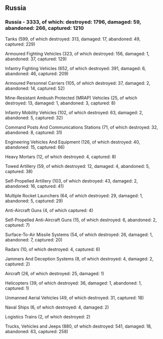 
 
 ## Russia
 
 ### Russia - 3333, of which: destroyed: 1796, damaged: 59, abandoned: 266, captured: 1210

 

 

 Tanks (599, of which destroyed: 313, damaged: 17, abandoned: 49, captured: 229)

 Armoured Fighting Vehicles (323, of which destroyed: 156, damaged: 1, abandoned: 37, captured: 129)

 Infantry Fighting Vehicles (652, of which destroyed: 391, damaged: 6, abandoned: 46, captured: 209)

 Armoured Personnel Carriers (105, of which destroyed: 37, damaged: 2, abandoned: 14, captured: 52)

 Mine-Resistant Ambush Protected (MRAP) Vehicles (25, of which destroyed: 13, damaged: 1, abandoned: 3, captured: 8)

 Infantry Mobility Vehicles (102, of which destroyed: 63, damaged: 2, abandoned: 5, captured: 32)

 Command Posts And Communications Stations (71, of which destroyed: 32, abandoned: 8, captured: 31)

 Engineering Vehicles And Equipment (126, of which destroyed: 40, abandoned: 15, captured: 66)

 Heavy Mortars (12, of which destroyed: 4, captured: 8)

 Towed Artillery (59, of which destroyed: 12, damaged: 4, abandoned: 5, captured: 38)

 Self-Propelled Artillery (103, of which destroyed: 43, damaged: 2, abandoned: 16, captured: 41)

 Multiple Rocket Launchers (64, of which destroyed: 29, damaged: 1, abandoned: 5, captured: 29)

 Anti-Aircraft Guns (4, of which captured: 4)

 Self-Propelled Anti-Aircraft Guns (15, of which destroyed: 6, abandoned: 2, captured: 7)

 Surface-To-Air Missile Systems (54, of which destroyed: 26, damaged: 1, abandoned: 7, captured: 20)

 Radars (10, of which destroyed: 4, captured: 6)

 Jammers And Deception Systems (8, of which destroyed: 4, damaged: 2, captured: 2)

 Aircraft (26, of which destroyed: 25, damaged: 1)

 Helicopters (39, of which destroyed: 36, damaged: 1, abandoned: 1, captured: 1)

 Unmanned Aerial Vehicles (49, of which destroyed: 31, captured: 18)

 Naval Ships (6, of which destroyed: 4, damaged: 2)

 Logistics Trains (2, of which destroyed: 2)

 Trucks, Vehicles and Jeeps (880, of which destroyed: 541, damaged: 18, abandoned: 63, captured: 258)

